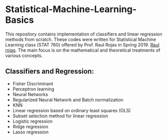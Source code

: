 # Statistical-Machine-Learning-Basics
This repository contains implementation of classifiers and linear regression methods from scratch. These codes were written for Statistical Machine Learning class (STAT 760) offered by Prof. Raul Rojas in Spring 2019. [Raul rojas](http://www.inf.fu-berlin.de/inst/ag-ki/rojas_home/pmwiki/pmwiki.phpXn=Main.HomePage). The main focus is on the mathematical and theoretical treatments of various concepts.

## Classifiers and Regression:
- Fisher Discriminant
- Perceptron learning
- Neural Networks
- Regularized Neural Network and Batch normalization
- KNN
- Linear regression based on ordinary least squares (OLS)
- Subset selection method for linear regression
- Logistic regression
- Ridge regression
- Lasso regression
